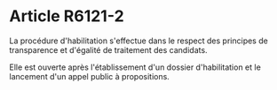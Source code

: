 # Article R6121-2

La procédure d'habilitation s'effectue dans le respect des principes de transparence et d'égalité de traitement des candidats. 
  
   
Elle est ouverte après l'établissement d'un dossier d'habilitation et le lancement d'un appel public à propositions.